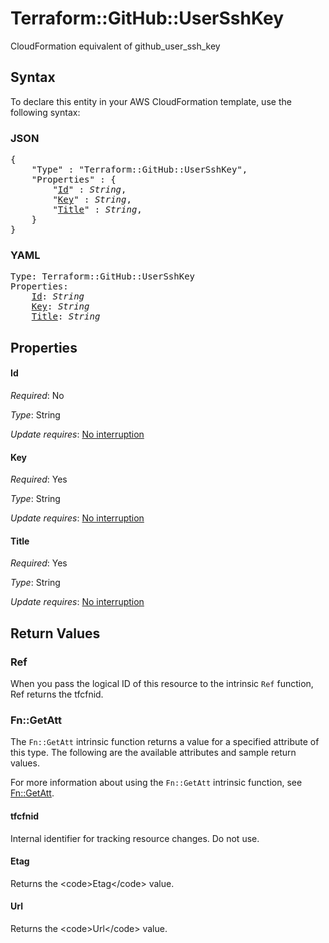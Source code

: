 # Terraform::GitHub::UserSshKey

CloudFormation equivalent of github_user_ssh_key

## Syntax

To declare this entity in your AWS CloudFormation template, use the following syntax:

### JSON

<pre>
{
    "Type" : "Terraform::GitHub::UserSshKey",
    "Properties" : {
        "<a href="#id" title="Id">Id</a>" : <i>String</i>,
        "<a href="#key" title="Key">Key</a>" : <i>String</i>,
        "<a href="#title" title="Title">Title</a>" : <i>String</i>,
    }
}
</pre>

### YAML

<pre>
Type: Terraform::GitHub::UserSshKey
Properties:
    <a href="#id" title="Id">Id</a>: <i>String</i>
    <a href="#key" title="Key">Key</a>: <i>String</i>
    <a href="#title" title="Title">Title</a>: <i>String</i>
</pre>

## Properties

#### Id

_Required_: No

_Type_: String

_Update requires_: [No interruption](https://docs.aws.amazon.com/AWSCloudFormation/latest/UserGuide/using-cfn-updating-stacks-update-behaviors.html#update-no-interrupt)

#### Key

_Required_: Yes

_Type_: String

_Update requires_: [No interruption](https://docs.aws.amazon.com/AWSCloudFormation/latest/UserGuide/using-cfn-updating-stacks-update-behaviors.html#update-no-interrupt)

#### Title

_Required_: Yes

_Type_: String

_Update requires_: [No interruption](https://docs.aws.amazon.com/AWSCloudFormation/latest/UserGuide/using-cfn-updating-stacks-update-behaviors.html#update-no-interrupt)

## Return Values

### Ref

When you pass the logical ID of this resource to the intrinsic `Ref` function, Ref returns the tfcfnid.

### Fn::GetAtt

The `Fn::GetAtt` intrinsic function returns a value for a specified attribute of this type. The following are the available attributes and sample return values.

For more information about using the `Fn::GetAtt` intrinsic function, see [Fn::GetAtt](https://docs.aws.amazon.com/AWSCloudFormation/latest/UserGuide/intrinsic-function-reference-getatt.html).

#### tfcfnid

Internal identifier for tracking resource changes. Do not use.

#### Etag

Returns the &lt;code&gt;Etag&lt;/code&gt; value.

#### Url

Returns the &lt;code&gt;Url&lt;/code&gt; value.


